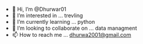 - 👋 Hi, I’m @Dhurwar01
- 👀 I’m interested in ... trevling
- 🌱 I’m currently learning ... python
- 💞️ I’m looking to collaborate on ...  data managment
- 📫 How to reach me ...
dhurwa2001@gmail.com


<!---
Dhurwar01/Dhurwar01 is a ✨ special ✨ repository because its `README.md` (this file) appears on your GitHub profile.
You can click the Preview link to take a look at your changes.
--->
